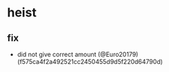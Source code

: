 # heist

## fix

* did not give correct amount (@Euro20179) (f575ca4f2a492521cc2450455d9d5f220d64790d)



